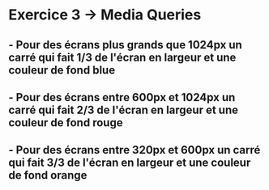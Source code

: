 # Exercice 3 -> Media Queries

## - Pour des écrans plus grands que 1024px un carré qui fait 1/3 de l'écran en largeur et une couleur de fond blue

## - Pour des écrans entre 600px et 1024px un carré qui fait 2/3 de l'écran en largeur et une couleur de fond rouge

## - Pour des écrans entre 320px et 600px un carré qui fait 3/3 de l'écran en largeur et une couleur de fond orange

